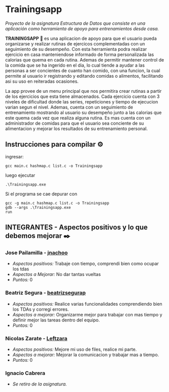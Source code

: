 # Trainingsapp
 *Proyecto de la asignatura Estructura de Datos que consiste en una aplicación como herramienta de apoyo para entrenamientos desde casa.*

**TRAININGSAPP** 🔩 es una aplicacion de apoyo para que el usuario pueda organizarse y realizar rutinas de ejercicos complementadas con un seguimiento de su desempeño.
Con esta herramienta podra realizar ejercicio en casa manteniendose informado de forma personalizada las calorias que quema en cada rutina.
Ademas de permitir mantener control de la comida que se ha ingerido en el dia, lo cual tiende a ayudar a las personas a ser concientes de cuanto han comido, con una funcion, la cual permite al usuario ir registrando y editando comidas o alimentos, facilitando asi su uso en reiteradas ocasiones.

La app provee de un menu principal que nos permitira crear rutinas a partir de los ejercicios que esta tiene almacenados. Cada ejercicio cuenta con 3 niveles de dificultad donde las
series, repeticiones y tiempo de ejecucion varian segun el nivel.
Ademas, cuenta con un seguimiento de entrenamiento mostrando al usuario su desempeño junto a las calorias que este quema cada vez que realiza alguna rutina. Es mas cuenta con un administrador de comidas para que el usuario sea conciente de su alimentacion y mejorar los resultados de su entrenamiento personal.

## Instrucciones para compilar ⚙️
ingresar:   
```
gcc main.c hashmap.c list.c -o Trainingsapp 
```
luego ejecutar 
```
.\Trainingsapp.exe
```

Si el programa se cae depurar con   
```
gcc -g main.c hashmap.c list.c -o Trainingsapp
gdb --args .\Trainingsapp.exe
run
```

## INTEGRANTES - Aspectos positivos y lo que debemos mejorar ✒️

### **Jose Pailamilla** - [jnachoo](https://github.com/jnachoo)
* *Aspectos positivos:* Trabaje con tiempo, comprendi bien como ocupar los tdas
* *Aspectos a Mejorar:* No dar tantas vueltas
* *Puntos:* 0

### **Beatriz Segura** - [beatrizsegurap](https://github.com/beatrizsegurap)
* *Aspectos positivos:* Realice varias funcionalidades comprendiendo bien los TDAs y corregi errores.
* *Aspectos a mejorar:* Organizarme mejor para trabajar con mas tiempo y definir mejor las tareas dentro del equipo.
* *Puntos:* 0

### **Nicolas Zarate** - [Leftzara](https://github.com/Leftzara)
* *Aspectos positivos:* Mejore mi uso de files, realice mi parte.
* *Aspectos a mejorar:* Mejorar la comunicacion y trabajar mas a tiempo.
* *Puntos:* 0

### **Ignacio Cabrera**
* *Se retiro de la asignatura.*
